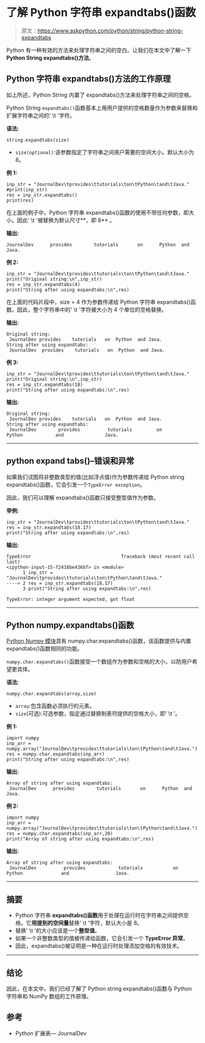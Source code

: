 # 了解 Python 字符串 expandtabs()函数

> 原文：<https://www.askpython.com/python/string/python-string-expandtabs>

Python 有一种有效的方法来处理字符串之间的空白。让我们在本文中了解一下 **Python String expandtabs()方法**。

## Python 字符串 expandtabs()方法的工作原理

如上所述，Python String 内置了 expandtabs()方法来处理字符串之间的空格。

Python String `expandtabs()`函数基本上用用户提供的空格数量作为参数来替换和扩展字符串之间的' \t '字符。

**语法:**

```
string.expandtabs(size)

```

*   `size(optional)`:该参数指定了字符串之间用户需要的空间大小。默认大小为 8。

**例 1:**

```
inp_str = "JournalDev\tprovides\ttutorials\ton\tPython\tand\tJava."
#print(inp_str)
res = inp_str.expandtabs()
print(res)

```

在上面的例子中，Python 字符串 expandtabs()函数的使用不带任何参数，即大小。因此' \t '被替换为默认尺寸**，即 8** 。

**输出:**

```
JournalDev      provides        tutorials       on      Python  and     Java.

```

**例 2:**

```
inp_str = "JournalDev\tprovides\ttutorials\ton\tPython\tand\tJava."
print("Original string:\n",inp_str)
res = inp_str.expandtabs(4)
print("String after using expandtabs:\n",res)

```

在上面的代码片段中，size = 4 作为参数传递给 Python 字符串 expandtabs()函数。因此，整个字符串中的' \t '字符被大小为 4 个单位的空格替换。

**输出:**

```
Original string:
 JournalDev	provides	tutorials	on	Python	and	Java.
String after using expandtabs:
 JournalDev  provides    tutorials   on  Python  and Java.

```

**例 3:**

```
inp_str = "JournalDev\tprovides\ttutorials\ton\tPython\tand\tJava."
print("Original string:\n",inp_str)
res = inp_str.expandtabs(18)
print("String after using expandtabs:\n",res)

```

**输出:**

```
Original string:
 JournalDev	provides	tutorials	on	Python	and	Java.
String after using expandtabs:
 JournalDev        provides          tutorials         on                Python            and               Java.

```

* * *

## python expand tabs()–错误和异常

如果我们试图将非整数类型的值(比如浮点值)作为参数传递给 Python string expandtabs()函数，它会引发一个`TypeError exception`。

因此，我们可以理解 expandtabs()函数只接受整型值作为参数。

**举例:**

```
inp_str = "JournalDev\tprovides\ttutorials\ton\tPython\tand\tJava."
res = inp_str.expandtabs(18.17)
print("String after using expandtabs:\n",res)

```

**输出:**

```
TypeError                                 Traceback (most recent call last)
<ipython-input-15-f2418be436bf> in <module>
      1 inp_str = "JournalDev\tprovides\ttutorials\ton\tPython\tand\tJava."
----> 2 res = inp_str.expandtabs(18.17)
      3 print("String after using expandtabs:\n",res)

TypeError: integer argument expected, got float

```

* * *

## Python numpy.expandtabs()函数

[Python Numpy 模块](https://www.askpython.com/python-modules/numpy/python-numpy-arrays)具有 numpy.char.expandtabs()函数，该函数提供与内置 expandtabs()函数相同的功能。

`numpy.char.expandtabs()`函数接受一个数组作为参数和空格的大小，以防用户希望更具体。

**语法:**

```
numpy.char.expandtabs(array,size)

```

*   `array`:包含函数必须执行的元素。
*   `size`(可选):可选参数，指定通过替换制表符提供的空格大小，即' \t '。

**例 1:**

```
import numpy
inp_arr = numpy.array("JournalDev\tprovides\ttutorials\ton\tPython\tand\tJava.")
res = numpy.char.expandtabs(inp_arr)
print("String after using expandtabs:\n",res)

```

**输出:**

```
Array of string after using expandtabs:
 JournalDev      provides        tutorials       on      Python  and     Java.

```

**例 2:**

```
import numpy
inp_arr = numpy.array("JournalDev\tprovides\ttutorials\ton\tPython\tand\tJava.")
res = numpy.char.expandtabs(inp_arr,20)
print("Array of string after using expandtabs:\n",res)

```

**输出:**

```
Array of string after using expandtabs:
 JournalDev          provides            tutorials           on                  Python              and                 Java.

```

* * *

## 摘要

*   Python 字符串 **expandtabs()函数**用于处理在运行时在字符串之间提供空格。它**用提到的空间量**替换' \t '字符，默认大小是 8。
*   替换' \t '的大小应该是一个**整型值**。
*   如果一个非整数类型的值被传递给函数，它会引发一个 **TypeError 异常**。
*   因此，expandtabs()被证明是一种在运行时处理添加空格的有效技术。

* * *

## 结论

因此，在本文中，我们已经了解了 Python string expandtabs()函数与 Python 字符串和 NumPy 数组的工作原理。

## 参考

*   Python 扩展表— JournalDev
